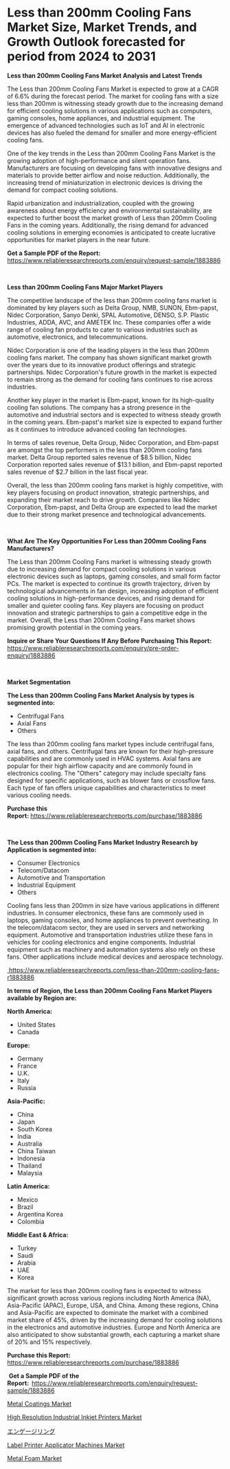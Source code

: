 <p><h1>Less than 200mm Cooling Fans Market Size, Market Trends, and Growth Outlook forecasted for period from 2024 to 2031</h1></p><p><strong>Less than 200mm Cooling Fans Market Analysis and Latest Trends</strong></p>
<p><p>The Less than 200mm Cooling Fans Market is expected to grow at a CAGR of 6.6% during the forecast period. The market for cooling fans with a size less than 200mm is witnessing steady growth due to the increasing demand for efficient cooling solutions in various applications such as computers, gaming consoles, home appliances, and industrial equipment. The emergence of advanced technologies such as IoT and AI in electronic devices has also fueled the demand for smaller and more energy-efficient cooling fans.</p><p>One of the key trends in the Less than 200mm Cooling Fans Market is the growing adoption of high-performance and silent operation fans. Manufacturers are focusing on developing fans with innovative designs and materials to provide better airflow and noise reduction. Additionally, the increasing trend of miniaturization in electronic devices is driving the demand for compact cooling solutions.</p><p>Rapid urbanization and industrialization, coupled with the growing awareness about energy efficiency and environmental sustainability, are expected to further boost the market growth of Less than 200mm Cooling Fans in the coming years. Additionally, the rising demand for advanced cooling solutions in emerging economies is anticipated to create lucrative opportunities for market players in the near future.</p></p>
<p><strong>Get a Sample PDF of the Report:&nbsp;</strong> <a href="https://www.reliableresearchreports.com/enquiry/request-sample/1883886">https://www.reliableresearchreports.com/enquiry/request-sample/1883886</a></p>
<p>&nbsp;</p>
<p><strong>Less than 200mm Cooling Fans Major Market Players</strong></p>
<p><p>The competitive landscape of the less than 200mm cooling fans market is dominated by key players such as Delta Group, NMB, SUNON, Ebm-papst, Nidec Corporation, Sanyo Denki, SPAL Automotive, DENSO, S.P. Plastic Industries, ADDA, AVC, and AMETEK Inc. These companies offer a wide range of cooling fan products to cater to various industries such as automotive, electronics, and telecommunications.</p><p>Nidec Corporation is one of the leading players in the less than 200mm cooling fans market. The company has shown significant market growth over the years due to its innovative product offerings and strategic partnerships. Nidec Corporation's future growth in the market is expected to remain strong as the demand for cooling fans continues to rise across industries.</p><p>Another key player in the market is Ebm-papst, known for its high-quality cooling fan solutions. The company has a strong presence in the automotive and industrial sectors and is expected to witness steady growth in the coming years. Ebm-papst's market size is expected to expand further as it continues to introduce advanced cooling fan technologies.</p><p>In terms of sales revenue, Delta Group, Nidec Corporation, and Ebm-papst are amongst the top performers in the less than 200mm cooling fans market. Delta Group reported sales revenue of $8.5 billion, Nidec Corporation reported sales revenue of $13.1 billion, and Ebm-papst reported sales revenue of $2.7 billion in the last fiscal year.</p><p>Overall, the less than 200mm cooling fans market is highly competitive, with key players focusing on product innovation, strategic partnerships, and expanding their market reach to drive growth. Companies like Nidec Corporation, Ebm-papst, and Delta Group are expected to lead the market due to their strong market presence and technological advancements.</p></p>
<p>&nbsp;</p>
<p><strong>What Are The Key Opportunities For Less than 200mm Cooling Fans Manufacturers?</strong></p>
<p><p>The Less than 200mm Cooling Fans market is witnessing steady growth due to increasing demand for compact cooling solutions in various electronic devices such as laptops, gaming consoles, and small form factor PCs. The market is expected to continue its growth trajectory, driven by technological advancements in fan design, increasing adoption of efficient cooling solutions in high-performance devices, and rising demand for smaller and quieter cooling fans. Key players are focusing on product innovation and strategic partnerships to gain a competitive edge in the market. Overall, the Less than 200mm Cooling Fans market shows promising growth potential in the coming years.</p></p>
<p><strong>Inquire or Share Your Questions If Any Before Purchasing This Report:</strong> <a href="https://www.reliableresearchreports.com/enquiry/pre-order-enquiry/1883886">https://www.reliableresearchreports.com/enquiry/pre-order-enquiry/1883886</a></p>
<p>&nbsp;</p>
<p><strong>Market Segmentation</strong></p>
<p><strong>The Less than 200mm Cooling Fans Market Analysis by types is segmented into:</strong></p>
<p><ul><li>Centrifugal Fans</li><li>Axial Fans</li><li>Others</li></ul></p>
<p><p>The less than 200mm cooling fans market types include centrifugal fans, axial fans, and others. Centrifugal fans are known for their high-pressure capabilities and are commonly used in HVAC systems. Axial fans are popular for their high airflow capacity and are commonly found in electronics cooling. The "Others" category may include specialty fans designed for specific applications, such as blower fans or crossflow fans. Each type of fan offers unique capabilities and characteristics to meet various cooling needs.</p></p>
<p><strong>Purchase this Report:&nbsp;</strong><a href="https://www.reliableresearchreports.com/purchase/1883886">https://www.reliableresearchreports.com/purchase/1883886</a></p>
<p>&nbsp;</p>
<p><strong>The Less than 200mm Cooling Fans Market Industry Research by Application is segmented into:</strong></p>
<p><ul><li>Consumer Electronics</li><li>Telecom/Datacom</li><li>Automotive and Transportation</li><li>Industrial Equipment</li><li>Others</li></ul></p>
<p><p>Cooling fans less than 200mm in size have various applications in different industries. In consumer electronics, these fans are commonly used in laptops, gaming consoles, and home appliances to prevent overheating. In the telecom/datacom sector, they are used in servers and networking equipment. Automotive and transportation industries utilize these fans in vehicles for cooling electronics and engine components. Industrial equipment such as machinery and automation systems also rely on these fans. Other applications include medical devices and aerospace technology.</p></p>
<p><a href="https://www.reliableresearchreports.com/less-than-200mm-cooling-fans-r1883886">&nbsp;https://www.reliableresearchreports.com/less-than-200mm-cooling-fans-r1883886</a></p>
<p><strong>In terms of Region, the Less than 200mm Cooling Fans Market Players available by Region are:</strong></p>
<p>
    <p> <strong> North America: </strong>
        <ul>
            <li>United States</li>
            <li>Canada</li>
        </ul>
        </p> 
    <p> <strong> Europe: </strong>
        <ul>
            <li>Germany</li>
            <li>France</li>
            <li>U.K.</li>
            <li>Italy</li>
            <li>Russia</li>
        </ul>
        </p> 
    <p> <strong> Asia-Pacific: </strong>
        <ul>
            <li>China</li>
            <li>Japan</li>
            <li>South Korea</li>
            <li>India</li>
            <li>Australia</li>
            <li>China Taiwan</li>
            <li>Indonesia</li>
            <li>Thailand</li>
            <li>Malaysia</li>
        </ul>
        </p> 
    <p> <strong> Latin America: </strong>
        <ul>
            <li>Mexico</li>
            <li>Brazil</li>
            <li>Argentina Korea</li>
            <li>Colombia</li>
        </ul>
        </p> 
    <p> <strong> Middle East & Africa: </strong>
        <ul>
            <li>Turkey</li>
            <li>Saudi</li>
            <li>Arabia</li>
            <li>UAE</li>
            <li>Korea</li>
        </ul>
    </p>
    </p>
<p><p>The market for less than 200mm cooling fans is expected to witness significant growth across various regions including North America (NA), Asia-Pacific (APAC), Europe, USA, and China. Among these regions, China and Asia-Pacific are expected to dominate the market with a combined market share of 45%, driven by the increasing demand for cooling solutions in the electronics and automotive industries. Europe and North America are also anticipated to show substantial growth, each capturing a market share of 20% and 15% respectively.</p></p>
<p><strong>Purchase this Report: </strong><a href="https://www.reliableresearchreports.com/purchase/1883886">https://www.reliableresearchreports.com/purchase/1883886</a></p>
<p>&nbsp;<strong>Get a Sample PDF of the Report:&nbsp;&nbsp;</strong><a href="https://www.reliableresearchreports.com/enquiry/request-sample/1883886">https://www.reliableresearchreports.com/enquiry/request-sample/1883886</a></p>
<p><strong></strong></p>
<p><p><a href="https://issuu.com/reportprime-2/docs/metal-coatings-market-size-2030.pptx">Metal Coatings Market</a></p><p><a href="https://github.com/elizabethdagraca/Market-Research-Report-List-3/blob/main/high-resolution-industrial-inkjet-printers-market.md">High Resolution Industrial Inkjet Printers Market</a></p><p><a href="https://github.com/laurenreichert/Market-Research-Report-List-1/blob/main/264361144424.md">エンゲージリング</a></p><p><a href="https://github.com/zjyglelu/Market-Research-Report-List-2/blob/main/label-printer-applicator-machines-market.md">Label Printer Applicator Machines Market</a></p><p><a href="https://issuu.com/reportprime-2/docs/metal-foam-market-size-2030.pptx">Metal Foam Market</a></p></p>